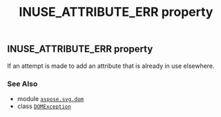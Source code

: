 ﻿---
title: INUSE_ATTRIBUTE_ERR property
second_title: Aspose.SVG for Python via .NET API References
description: 
type: docs
weight: 80
url: /python-net/aspose.svg.dom/domexception/inuse_attribute_err/
is_root: false
---

## INUSE_ATTRIBUTE_ERR property


If an attempt is made to add an attribute that is already in use elsewhere.

### See Also
* module [`aspose.svg.dom`](../../)
* class [`DOMException`](/svg/python-net/aspose.svg.dom/domexception)
